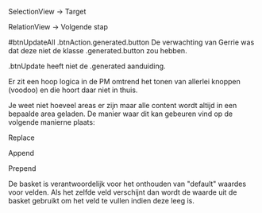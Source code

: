 SelectionView -> Target


RelationView -> Volgende stap

#btnUpdateAll .btnAction.generated.button
De verwachting van Gerrie was dat deze niet de klasse .generated.button zou hebben.

.btnUpdate heeft niet de .generated aanduiding. 

Er zit een hoop logica in de PM omtrend het tonen van allerlei knoppen (voodoo) en die hoort daar niet in thuis.

Je weet niet hoeveel areas er zijn maar alle content wordt altijd in een bepaalde area geladen. De manier waar dit kan gebeuren vind op de volgende manierne plaats:

Replace

Append

Prepend

De basket is verantwoordelijk voor het onthouden van "default" waardes voor velden. Als het zelfde veld verschijnt dan wordt de waarde uit de basket gebruikt om het veld te vullen indien deze leeg is.

